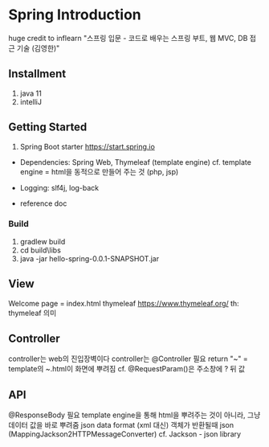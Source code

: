# Spring Introduction
huge credit to inflearn "스프링 입문 - 코드로 배우는 스프링 부트, 웹 MVC, DB 접근 기술 (김영한)"

## Installment
1. java 11
2. intelliJ

## Getting Started
1. Spring Boot starter https://start.spring.io
 - Dependencies: Spring Web, Thymeleaf (template engine)
   cf. template engine = html을 동적으로 만들어 주는 것 (php, jsp)
 
 - Logging: slf4j, log-back
 - reference doc
 
 
### Build
1. gradlew build
2. cd build\libs
3. java -jar hello-spring-0.0.1-SNAPSHOT.jar

## View
Welcome page = index.html
thymeleaf https://www.thymeleaf.org/
th: thymeleaf 의미

## Controller
controller는 web의 진입장벽이다
controller는 @Controller 필요
return "~" = template의 ~.html이 화면에 뿌려짐
cf. @RequestParam()은 주소창에 ? 뒤 값

## API
@ResponseBody 필요
template engine을 통해 html을 뿌려주는 것이 아니라, 그냥 데이터 값을 바로 뿌려줌
json data format (xml 대신)
객체가 반환될때 json (MappingJackson2HTTPMessageConverter)
cf. Jackson - json library


